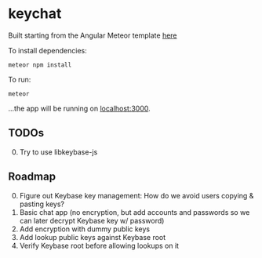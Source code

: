# keychat

Built starting from the Angular Meteor template [here](https://angular-meteor.com/tutorials/whatsapp/meteor/bootstrapping)

To install dependencies:

    meteor npm install

To run:

    meteor

...the app will be running on [localhost:3000](http://localhost:3000).

## TODOs

 0. Try to use libkeybase-js

## Roadmap

 0. Figure out Keybase key management: How do we avoid users copying & pasting keys?
 1. Basic chat app (no encryption, but add accounts and passwords so we can later decrypt Keybase key w/ password)
 2. Add encryption with dummy public keys
 3. Add lookup public keys against Keybase root
 4. Verify Keybase root before allowing lookups on it
